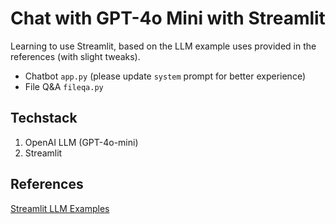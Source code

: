 # Chat with GPT-4o Mini with Streamlit

Learning to use Streamlit, based on the LLM example uses provided in the references (with slight tweaks).
- Chatbot `app.py` (please update `system` prompt for better experience)
- File Q&A `fileqa.py`

## Techstack
1. OpenAI LLM (GPT-4o-mini)
2. Streamlit

## References
[Streamlit LLM Examples](https://llm-examples.streamlit.app/)